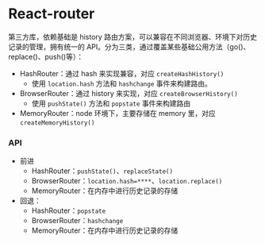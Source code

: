 # React-router

第三方库，依赖基础是 history 路由方案，可以兼容在不同浏览器、环境下对历史记录的管理，拥有统一的 API。分为三类，通过覆盖某些基础公用方法（go()、replace()、push()等）：

- HashRouter：通过 hash 来实现兼容，对应 `createHashHistory()`
  - 使用 `location.hash` 方法和 `hashchange` 事件来构建路由。
- BrowserRouter：通过 history 来实现，对应 `createBrowserHistory()`
  - 使用 `pushState()` 方法和 `popstate` 事件来构建路由
- MemoryRouter：node 环境下，主要存储在 memory 里，对应 `createMemoryHistory()`

### API
- 前进
  - HashRouter：`pushState()`、`replaceState()`
  - BrowserRouter：`location.hash=****`、`location.replace()`
  - MemoryRouter：在内存中进行历史记录的存储
- 回退：
  - HashRouter：`popstate`
  - BrowserRouter：`hashchange`
  - MemoryRouter：在内存中进行历史记录的存储